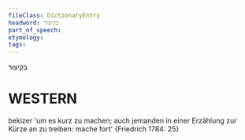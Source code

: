 ```yaml
---
fileClass: DictionaryEntry
headword: בקיצור
part_of_speech: 
etymology: 
tags: 
---
```

בקיצור

WESTERN
========

bekizer 'um es kurz zu machen; auch jemanden in einer Erzählung zur Kürze an zu treiben: mache fort' {Friedrich 1784: 25}
